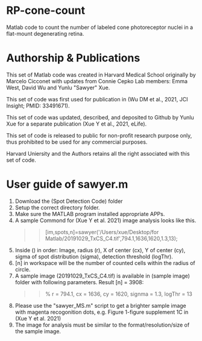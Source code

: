 # RP-cone-count
Matlab code to count the number of labeled cone photoreceptor nuclei in a flat-mount degenerating retina.

# Authorship & Publications
This set of Matlab code was created in Harvard Medical School originally by Marcelo Cicconet with updates from Connie Cepko Lab members: Emma West, David Wu and Yunlu "Sawyer" Xue.

This set of code was first used for publication in (Wu DM et al., 2021, JCI Insight; PMID: 33491671).

This set of code was updated, described, and deposited to Github by Yunlu Xue for a separate publication (Xue Y et al., 2021, eLife).



This set of code is released to public for non-profit research purpose only, thus prohibited to be used for any commercial purposes.

Harvard Uniersity and the Authors retains all the right associated with this set of code.

# User guide of sawyer.m
1. Download the (Spot Detection Code) folder
2. Setup the correct directory folder.
3. Make sure the MATLAB program installed appropriate APPs.
4. A sample Commond for (Xue Y et al. 2021) image analysis looks like this.
     >> [im,spots,n]=sawyer('/Users/xue/Desktop/for Matlab/20191029_TxCS_C4.tif',794.1,1636,1620,1.3,13);
5. Inside () in order: Image, radius (r), X of center (cx), Y of center (cy), sigma of spot distribution (sigma), detection threshold (logThr). 
6. [n] in workspace will be the number of counted cells within the radius of circle.
7. A sample image (20191029_TxCS_C4.tif) is available in (sample image) folder with following parameters. Result [n] = 3908:
     >> % r = 794.1, cx =	1636, cy = 1620, signma = 1.3, logThr = 13
8. Please use the "sawyer_MS.m" script to get a brighter sample image with magenta recogonition dots, e.g. Figure 1-figure supplement 1C in (Xue Y et al. 2021)
9. The image for analysis must be similar to the format/resolution/size of the sample image.
